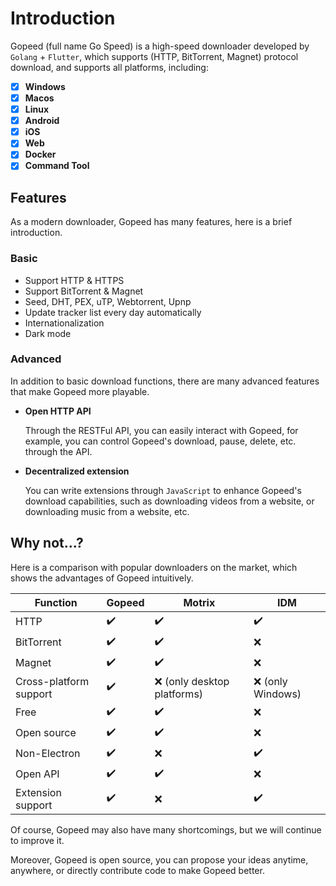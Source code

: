 # Introduction

Gopeed (full name Go Speed) is a high-speed downloader developed by `Golang` + `Flutter`, which supports (HTTP, BitTorrent, Magnet) protocol download, and supports all platforms, including:

- [x] **Windows**
- [x] **Macos**
- [x] **Linux**
- [x] **Android**
- [x] **iOS**
- [x] **Web**
- [x] **Docker**
- [x] **Command Tool**

## Features

As a modern downloader, Gopeed has many features, here is a brief introduction.

### Basic

- Support HTTP & HTTPS 
- Support BitTorrent & Magnet
- Seed, DHT, PEX, uTP, Webtorrent, Upnp
- Update tracker list every day automatically
- Internationalization
- Dark mode

### Advanced

In addition to basic download functions, there are many advanced features that make Gopeed more playable.

- **Open HTTP API**

  Through the RESTFul API, you can easily interact with Gopeed, for example, you can control Gopeed's download, pause, delete, etc. through the API.

- **Decentralized extension**

  You can write extensions through `JavaScript` to enhance Gopeed's download capabilities, such as downloading videos from a website, or downloading music from a website, etc.

## Why not...?

Here is a comparison with popular downloaders on the market, which shows the advantages of Gopeed intuitively.

| Function               | Gopeed | Motrix                      | IDM               |
| ---------------------- | ------ | --------------------------- | ----------------- |
| HTTP                   | ✔️     | ✔️                          | ✔️                |
| BitTorrent             | ✔️     | ✔️                          | ❌                |
| Magnet                 | ✔️     | ✔️                          | ❌                |
| Cross-platform support | ✔️     | ❌ (only desktop platforms) | ❌ (only Windows) |
| Free                   | ✔️     | ✔️                          | ❌                |
| Open source            | ✔️     | ✔️                          | ❌                |
| Non-Electron           | ✔️     | ❌                          | ✔️                |
| Open API               | ✔️     | ✔️                          | ❌                |
| Extension support      | ✔️     | ❌                          | ✔️                |

Of course, Gopeed may also have many shortcomings, but we will continue to improve it.

Moreover, Gopeed is open source, you can propose your ideas anytime, anywhere, or directly contribute code to make Gopeed better.
